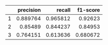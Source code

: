 |    |   precision |   recall |   f1-score |
|---:|------------:|---------:|-----------:|
|  1 |    0.889764 | 0.965812 |   0.92623  |
|  2 |    0.85489  | 0.844237 |   0.84953  |
|  3 |    0.764151 | 0.613636 |   0.680672 |